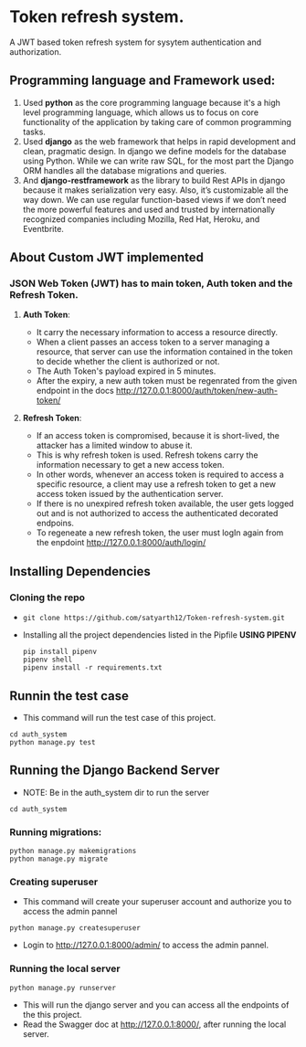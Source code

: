 # Token refresh system.
A JWT based token refresh system for sysytem authentication and authorization. 

## Programming language and Framework used:
1. Used **python** as the core programming language because it's a high level programming language, which allows us to focus on core functionality of the application by taking care of common programming tasks.
2. Used **django** as the web framework that helps in rapid development and clean, pragmatic design. In django we define models for the database using Python. While we can write raw SQL, for the most part the Django ORM handles all the database migrations and queries.    
3. And **django-restframework** as the library to build Rest APIs in django because it makes serialization very easy. Also, it’s customizable all the way down. We can use regular function-based views if we don’t need the more powerful features and used and trusted by internationally recognized companies including Mozilla, Red Hat, Heroku, and Eventbrite.

## About Custom JWT implemented
### JSON Web Token (JWT) has to main token, Auth token and the Refresh Token.
  1. **Auth Token**: 
      - It carry the necessary information to access a resource directly. 
      - When a client passes an access token to a server managing a resource, that server can use the information contained in 
        the token to decide whether the client is authorized or not.
      - The Auth Token's payload expired in 5 minutes. 
      - After the expiry, a new auth token must be regenrated from the given endpoint in the docs http://127.0.0.1:8000/auth/token/new-auth-token/

  2. **Refresh Token**: 
      - If an access token is compromised, because it is short-lived, the attacker has a limited window to abuse it. 
      - This is why refresh token is used. Refresh tokens carry the information necessary to get a new access token.
      - In other words, whenever an access token is required to access a specific resource, a client may use a refresh token to get 
        a new access token issued by the authentication server.
      - If there is no unexpired refresh token available, the user gets logged out and is not authorized to access the 
        authenticated decorated  endpoins.
      - To regeneate a new refresh token, the user must logIn again from the enpdoint http://127.0.0.1:8000/auth/login/

## Installing Dependencies

### Cloning the repo
  - ```
    git clone https://github.com/satyarth12/Token-refresh-system.git
    ```
  - Installing all the project dependencies listed in the Pipfile
    **USING PIPENV**
    ```
    pip install pipenv
    pipenv shell
    pipenv install -r requirements.txt
    ```

## Runnin the test case
  - This command will run the test case of this project.
  ```
  cd auth_system
  python manage.py test
  ```

## Running the Django Backend Server
  - NOTE: Be in the auth_system dir to run the server
   ```
   cd auth_system
   ```
   ### Running migrations:
   ```
   python manage.py makemigrations
   python manage.py migrate
   ```

   ### Creating superuser
   - This command will create your superuser account and authorize you to access the admin pannel
   ```
   python manage.py createsuperuser
   ```
   - Login to http://127.0.0.1:8000/admin/ to access the admin pannel.

  ### Running the local server

  ```
  python manage.py runserver
  ```
  - This will run the django server and you can access all the endpoints of the this project.
  - Read the Swagger doc at http://127.0.0.1:8000/, after running the local server.

  